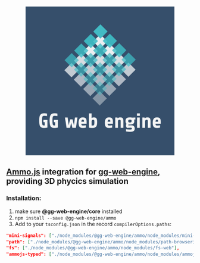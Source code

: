 <p align="center">
  <img src="../../documentation/assets/logo.png" style="height: 400px; width:400px;" alt=''/>
</p>

## [Ammo.js](https://github.com/kripken/ammo.js) integration for [gg-web-engine](https://github.com/AndyGura/gg-web-engine), providing 3D phycics simulation

### Installation:
1) make sure **@gg-web-engine/core** installed
1) `npm install --save @gg-web-engine/ammo`
1) Add to your `tsconfig.json` in the record `compilerOptions.paths`:
```json lines
"mini-signals": ["./node_modules/@gg-web-engine/ammo/node_modules/mini-signals/index.js"],
"path": ["./node_modules/@gg-web-engine/ammo/node_modules/path-browserify"],
"fs": ["./node_modules/@gg-web-engine/ammo/node_modules/fs-web"],
"ammojs-typed": ["./node_modules/@gg-web-engine/ammo/node_modules/ammojs-typed"]
```
